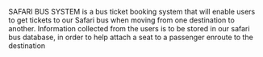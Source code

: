 SAFARI BUS SYSTEM is a bus ticket booking system that will enable users to get tickets to our Safari bus when moving from one destination to another. 
Information collected from the users is to be stored in our safari bus database, in order to help attach a seat to a passenger enroute to the destination
